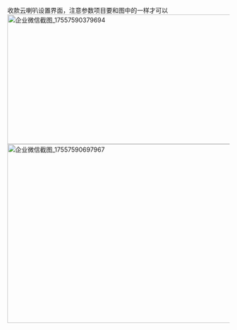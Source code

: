 收款云喇叭设置界面，注意参数项目要和图中的一样才可以
<img width="736" height="294" alt="企业微信截图_17557590379694" src="https://github.com/user-attachments/assets/da0ada02-6dbf-4e83-b8a2-07f8ab090190" />
<img width="768" height="406" alt="企业微信截图_17557590697967" src="https://github.com/user-attachments/assets/e4675751-eec8-4cd4-a1b7-88498820b31e" />
